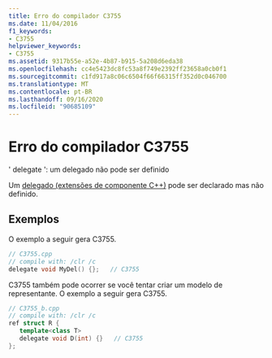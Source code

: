 ```yaml
---
title: Erro do compilador C3755
ms.date: 11/04/2016
f1_keywords:
- C3755
helpviewer_keywords:
- C3755
ms.assetid: 9317b55e-a52e-4b87-b915-5a208d6eda38
ms.openlocfilehash: cc4e5423dc8fc53a8f749e2392ff23658a0cb0f1
ms.sourcegitcommit: c1fd917a8c06c6504f66f66315ff352d0c046700
ms.translationtype: MT
ms.contentlocale: pt-BR
ms.lasthandoff: 09/16/2020
ms.locfileid: "90685109"
---
```

# <a name="compiler-error-c3755"></a>Erro do compilador C3755

' delegate ': um delegado não pode ser definido

Um [delegado (extensões de componente C++)](../../extensions/delegate-cpp-component-extensions.md) pode ser declarado mas não definido.

## <a name="examples"></a>Exemplos

O exemplo a seguir gera C3755.

```cpp
// C3755.cpp
// compile with: /clr /c
delegate void MyDel() {};   // C3755
```

C3755 também pode ocorrer se você tentar criar um modelo de representante. O exemplo a seguir gera C3755.

```cpp
// C3755_b.cpp
// compile with: /clr /c
ref struct R {
   template<class T>
   delegate void D(int) {}   // C3755
};
```
